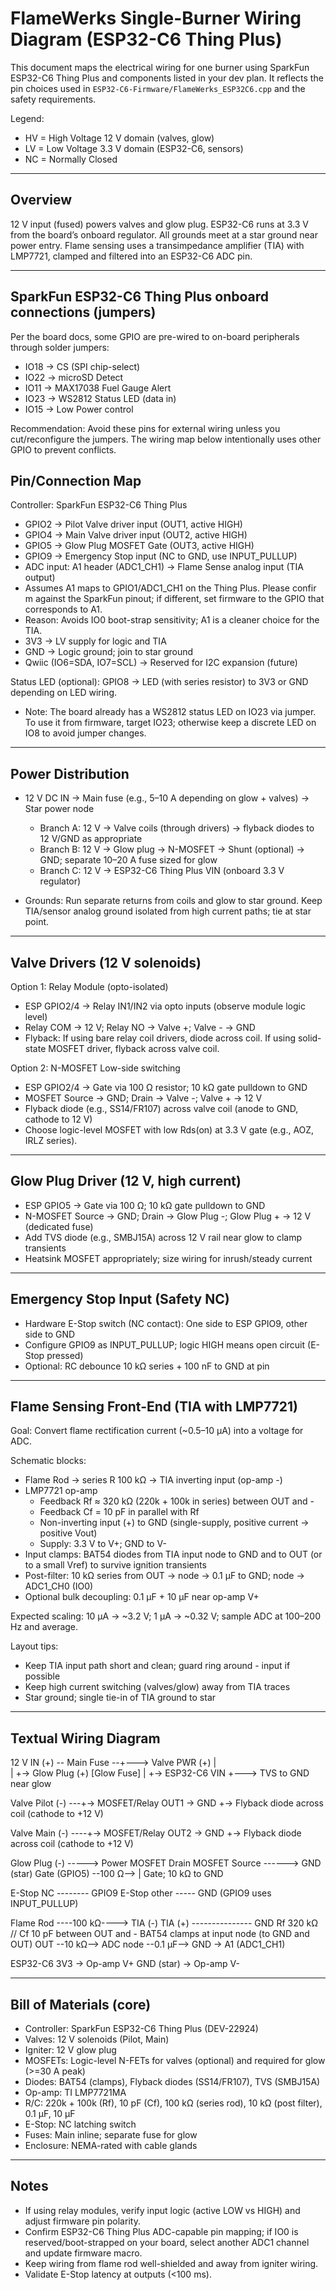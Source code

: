 # FlameWerks Single-Burner Wiring Diagram (ESP32-C6 Thing Plus)

This document maps the electrical wiring for one burner using SparkFun ESP32-C6 Thing Plus and components listed in your dev plan. It reflects the pin choices used in `ESP32-C6-Firmware/FlameWerks_ESP32C6.cpp` and the safety requirements.

Legend:
- HV = High Voltage 12 V domain (valves, glow)
- LV = Low Voltage 3.3 V domain (ESP32-C6, sensors)
- NC = Normally Closed

---

## Overview

12 V input (fused) powers valves and glow plug. ESP32-C6 runs at 3.3 V from the board’s onboard regulator. All grounds meet at a star ground near power entry. Flame sensing uses a transimpedance amplifier (TIA) with LMP7721, clamped and filtered into an ESP32-C6 ADC pin.

---

## SparkFun ESP32-C6 Thing Plus onboard connections (jumpers)

Per the board docs, some GPIO are pre-wired to on-board peripherals through solder jumpers:

- IO18 → CS (SPI chip-select)
- IO22 → microSD Detect
- IO11 → MAX17038 Fuel Gauge Alert
- IO23 → WS2812 Status LED (data in)
- IO15 → Low Power control

Recommendation: Avoid these pins for external wiring unless you cut/reconfigure the jumpers. The wiring map below intentionally uses other GPIO to prevent conflicts.

## Pin/Connection Map

Controller: SparkFun ESP32-C6 Thing Plus

- GPIO2  -> Pilot Valve driver input (OUT1, active HIGH)
- GPIO4  -> Main Valve driver input (OUT2, active HIGH)
- GPIO5  -> Glow Plug MOSFET Gate (OUT3, active HIGH)
- GPIO9  -> Emergency Stop input (NC to GND, use INPUT_PULLUP)
 - ADC input: A1 header (ADC1_CH1) -> Flame Sense analog input (TIA output)
  - Assumes A1 maps to GPIO1/ADC1_CH1 on the Thing Plus. Please confir m against the SparkFun pinout; if different, set firmware to the GPIO that corresponds to A1.
  - Reason: Avoids IO0 boot-strap sensitivity; A1 is a cleaner choice for the TIA.
- 3V3    -> LV supply for logic and TIA
- GND    -> Logic ground; join to star ground
- Qwiic (IO6=SDA, IO7=SCL) -> Reserved for I2C expansion (future)

Status LED (optional): GPIO8 -> LED (with series resistor) to 3V3 or GND depending on LED wiring.
- Note: The board already has a WS2812 status LED on IO23 via jumper. To use it from firmware, target IO23; otherwise keep a discrete LED on IO8 to avoid jumper changes.

---

## Power Distribution

- 12 V DC IN -> Main fuse (e.g., 5–10 A depending on glow + valves) -> Star power node
  - Branch A: 12 V -> Valve coils (through drivers) -> flyback diodes to 12 V/GND as appropriate
  - Branch B: 12 V -> Glow plug -> N-MOSFET -> Shunt (optional) -> GND; separate 10–20 A fuse sized for glow
  - Branch C: 12 V -> ESP32-C6 Thing Plus VIN (onboard 3.3 V regulator)

- Grounds: Run separate returns from coils and glow to star ground. Keep TIA/sensor analog ground isolated from high current paths; tie at star point.

---

## Valve Drivers (12 V solenoids)

Option 1: Relay Module (opto-isolated)
- ESP GPIO2/4 -> Relay IN1/IN2 via opto inputs (observe module logic level)
- Relay COM -> 12 V; Relay NO -> Valve +; Valve - -> GND
- Flyback: If using bare relay coil drivers, diode across coil. If using solid-state MOSFET driver, flyback across valve coil.

Option 2: N-MOSFET Low-side switching
- ESP GPIO2/4 -> Gate via 100 Ω resistor; 10 kΩ gate pulldown to GND
- MOSFET Source -> GND; Drain -> Valve -; Valve + -> 12 V
- Flyback diode (e.g., SS14/FR107) across valve coil (anode to GND, cathode to 12 V)
- Choose logic-level MOSFET with low Rds(on) at 3.3 V gate (e.g., AOZ, IRLZ series).

---

## Glow Plug Driver (12 V, high current)

- ESP GPIO5 -> Gate via 100 Ω; 10 kΩ gate pulldown to GND
- N-MOSFET Source -> GND; Drain -> Glow Plug -; Glow Plug + -> 12 V (dedicated fuse)
- Add TVS diode (e.g., SMBJ15A) across 12 V rail near glow to clamp transients
- Heatsink MOSFET appropriately; size wiring for inrush/steady current

---

## Emergency Stop Input (Safety NC)

- Hardware E-Stop switch (NC contact): One side to ESP GPIO9, other side to GND
- Configure GPIO9 as INPUT_PULLUP; logic HIGH means open circuit (E-Stop pressed)
- Optional: RC debounce 10 kΩ series + 100 nF to GND at pin

---

## Flame Sensing Front-End (TIA with LMP7721)

Goal: Convert flame rectification current (~0.5–10 µA) into a voltage for ADC.

Schematic blocks:
- Flame Rod -> series R 100 kΩ -> TIA inverting input (op-amp -)
- LMP7721 op-amp
  - Feedback Rf ≈ 320 kΩ (220k + 100k in series) between OUT and -
  - Feedback Cf = 10 pF in parallel with Rf
  - Non-inverting input (+) to GND (single-supply, positive current -> positive Vout)
  - Supply: 3.3 V to V+; GND to V-
- Input clamps: BAT54 diodes from TIA input node to GND and to OUT (or to a small Vref) to survive ignition transients
- Post-filter: 10 kΩ series from OUT -> node -> 0.1 µF to GND; node -> ADC1_CH0 (IO0)
- Optional bulk decoupling: 0.1 µF + 10 µF near op-amp V+

Expected scaling: 10 µA -> ~3.2 V; 1 µA -> ~0.32 V; sample ADC at 100–200 Hz and average.

Layout tips:
- Keep TIA input path short and clean; guard ring around - input if possible
- Keep high current switching (valves/glow) away from TIA traces
- Star ground; single tie-in of TIA ground to star

---

## Textual Wiring Diagram

12 V IN (+) -- Main Fuse --+---> Valve PWR (+)
                            |\
                            | +-> Glow Plug (+) [Glow Fuse]
                            | +-> ESP32-C6 VIN
                            +---> TVS to GND near glow

Valve Pilot (-) ---+-> MOSFET/Relay OUT1 -> GND
                   +-> Flyback diode across coil (cathode to +12 V)

Valve Main (-) ----+-> MOSFET/Relay OUT2 -> GND
                   +-> Flyback diode across coil (cathode to +12 V)

Glow Plug (-) -----> Power MOSFET Drain
MOSFET Source ------> GND (star)
Gate (GPIO5) --100 Ω--> | Gate; 10 kΩ to GND

E-Stop NC -------- GPIO9
E-Stop other ----- GND
(GPIO9 uses INPUT_PULLUP)

Flame Rod ----100 kΩ----> TIA (-)
TIA (+) --------------- GND
Rf 320 kΩ // Cf 10 pF between OUT and -
BAT54 clamps at input node (to GND and OUT)
OUT --10 kΩ--> ADC node --0.1 µF--> GND -> A1 (ADC1_CH1)

ESP32-C6 3V3 -> Op-amp V+
GND (star) -> Op-amp V-

---

## Bill of Materials (core)

- Controller: SparkFun ESP32-C6 Thing Plus (DEV-22924)
- Valves: 12 V solenoids (Pilot, Main)
- Igniter: 12 V glow plug
- MOSFETs: Logic-level N-FETs for valves (optional) and required for glow (>=30 A peak)
- Diodes: BAT54 (clamps), Flyback diodes (SS14/FR107), TVS (SMBJ15A)
- Op-amp: TI LMP7721MA
- R/C: 220k + 100k (Rf), 10 pF (Cf), 100 kΩ (series rod), 10 kΩ (post filter), 0.1 µF, 10 µF
- E-Stop: NC latching switch
- Fuses: Main inline; separate fuse for glow
- Enclosure: NEMA-rated with cable glands

---

## Notes

- If using relay modules, verify input logic (active LOW vs HIGH) and adjust firmware pin polarity.
- Confirm ESP32-C6 Thing Plus ADC-capable pin mapping; if IO0 is reserved/boot-strapped on your board, select another ADC1 channel and update firmware macro.
- Keep wiring from flame rod well-shielded and away from igniter wiring.
- Validate E-Stop latency at outputs (<100 ms).
